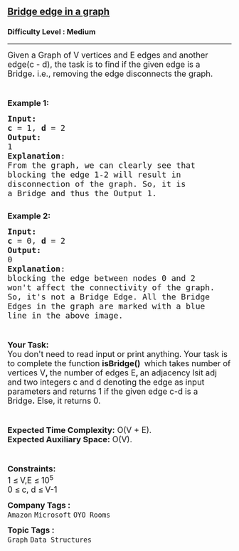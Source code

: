 <h2><a href="https://www.geeksforgeeks.org/problems/bridge-edge-in-graph/1?page=3&category=Graph&sortBy=submissions">Bridge edge in a graph</a></h2><h3>Difficulty Level : Medium</h3><hr><div class="problems_problem_content__Xm_eO"><p><span style="font-size: 18px;">Given a&nbsp;Graph of V vertices and E edges and another edge(c -&nbsp;d), the task is to find if the given edge is a Bridge<strong>.</strong>&nbsp;i.e., removing the edge disconnects the graph.</span></p>
<p>&nbsp;</p>
<p><span style="font-size: 18px;"><strong>Example 1:</strong></span></p>
<pre><span style="font-size: 18px;"><strong>Input:</strong></span>
<img src="https://media.geeksforgeeks.org/img-practice/PROD/addEditProblem/700463/Web/Other/5a46c789-a956-4196-a62c-7a1bb9d16db2_1685086697.png" alt="">
<span style="font-size: 18px;"><strong>c</strong> = 1, <strong>d</strong> = 2</span>
<span style="font-size: 18px;"><strong>Output:</strong>
1
<strong>Explanation</strong>:</span>
<span style="font-size: 18px;">From the graph, we can clearly see that
blocking the edge 1-2 will result in 
disconnection of the graph. So, it is 
a Bridge<strong> </strong>and thus the Output 1.</span>

</pre>
<p><span style="font-size: 18px;"><strong>Example 2:</strong></span></p>
<pre><span style="font-size: 18px;"><strong>Input:</strong></span>
<img src="https://media.geeksforgeeks.org/img-practice/PROD/addEditProblem/700463/Web/Other/d443aa5e-21e9-47dc-a06e-dd99ea03fbc9_1685086698.png" alt="">
<span style="font-size: 18px;"><strong>c</strong> = 0, <strong>d</strong> = 2</span>
<span style="font-size: 18px;"><strong>Output:</strong>
0
<strong>Explanation</strong>:
</span><img src="https://media.geeksforgeeks.org/img-practice/PROD/addEditProblem/700463/Web/Other/8be4152b-afea-4c19-802c-ba1647da0cf9_1685086698.png" alt="">
<span style="font-size: 18px;">blocking the edge between nodes 0 and 2
won't affect the connectivity of the graph.
So, it's not a Bridge Edge. All the Bridge
Edges in the graph are marked with a blue
line in the above image.</span>
</pre>
<p>&nbsp;</p>
<p><span style="font-size: 18px;"><strong>Your Task:</strong><br>You don't need to read input or print anything. Your task is to complete the function&nbsp;<strong>isBridge()</strong>&nbsp;</span> <span style="font-size: 18px;">which takes number of vertices V<strong>, </strong>the number of edges&nbsp;E<strong>, </strong>an adjacency lsit adj and two integers c and d denoting the edge as input parameters&nbsp;and returns 1 if the given edge c-d is a Bridge<strong>.</strong>&nbsp;Else, it returns 0.</span></p>
<p>&nbsp;</p>
<p><span style="font-size: 18px;"><strong>Expected Time Complexity:</strong>&nbsp;O(V + E).<br><strong>Expected Auxiliary Space:</strong>&nbsp;O(V).</span></p>
<p>&nbsp;</p>
<p><span style="font-size: 18px;"><strong>Constraints:</strong><br>1 </span> <span style="font-size: 18px;">≤</span> <span style="font-size: 18px;"> V,E </span> <span style="font-size: 18px;">≤</span> <span style="font-size: 18px;"> 10<sup>5</sup><br>0 </span> <span style="font-size: 18px;">≤</span> <span style="font-size: 18px;"> c, d </span> <span style="font-size: 18px;">≤</span> <span style="font-size: 18px;"> V-1</span></p></div><p><span style=font-size:18px><strong>Company Tags : </strong><br><code>Amazon</code>&nbsp;<code>Microsoft</code>&nbsp;<code>OYO Rooms</code>&nbsp;<br><p><span style=font-size:18px><strong>Topic Tags : </strong><br><code>Graph</code>&nbsp;<code>Data Structures</code>&nbsp;